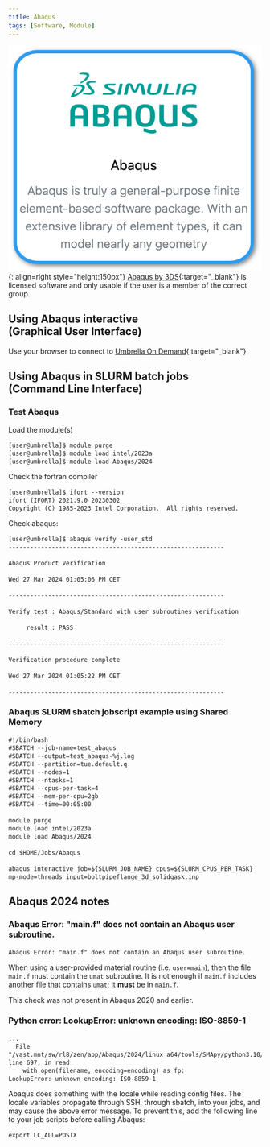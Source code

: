 ```yaml
---
title: Abaqus
tags: [Software, Module]
---
```


![Abaqus in Umbrella On Demdand](abaqus-ood.png){: align=right style="height:150px"}
[Abaqus by 3DS](https://www.3ds.com/products-services/simulia/products/abaqus/){:target="_blank"} is licensed software and only usable if the user is a member of the correct group.


## Using Abaqus interactive<br>(Graphical User Interface)

Use your browser to connect to [Umbrella On Demand](https://hpc.tue.nl){:target="_blank"}

## Using Abaqus in SLURM batch jobs<br>(Command Line Interface)

### Test Abaqus

Load the module(s)

```shell 
[user@umbrella]$ module purge
[user@umbrella]$ module load intel/2023a
[user@umbrella]$ module load Abaqus/2024
```

Check the fortran compiler

```shell
[user@umbrella]$ ifort --version
ifort (IFORT) 2021.9.0 20230302
Copyright (C) 1985-2023 Intel Corporation.  All rights reserved.
```

Check abaqus:

```shell 
[user@umbrella]$ abaqus verify -user_std
------------------------------------------------------------

Abaqus Product Verification

Wed 27 Mar 2024 01:05:06 PM CET

------------------------------------------------------------

Verify test : Abaqus/Standard with user subroutines verification

     result : PASS

------------------------------------------------------------

Verification procedure complete

Wed 27 Mar 2024 01:05:22 PM CET

------------------------------------------------------------
```

### Abaqus SLURM sbatch jobscript example using Shared Memory 

```
#!/bin/bash
#SBATCH --job-name=test_abaqus
#SBATCH --output=test_abaqus-%j.log
#SBATCH --partition=tue.default.q
#SBATCH --nodes=1
#SBATCH --ntasks=1
#SBATCH --cpus-per-task=4
#SBATCH --mem-per-cpu=2gb
#SBATCH --time=00:05:00

module purge
module load intel/2023a
module load Abaqus/2024

cd $HOME/Jobs/Abaqus

abaqus interactive job=${SLURM_JOB_NAME} cpus=${SLURM_CPUS_PER_TASK} mp-mode=threads input=boltpipeflange_3d_solidgask.inp 
```

## Abaqus 2024 notes

### Abaqus Error: "main.f" does not contain an Abaqus user subroutine.

```
Abaqus Error: "main.f" does not contain an Abaqus user subroutine.
```

When using a user-provided material routine (i.e. `user=main`), then the file `main.f` must contain the `umat` subroutine.  It is not enough if `main.f` includes another file that contains `umat`; it **must** be in `main.f`.

This check was not present in Abaqus 2020 and earlier.

### Python error: LookupError: unknown encoding: ISO-8859-1

```
...
  File "/vast.mnt/sw/rl8/zen/app/Abaqus/2024/linux_a64/tools/SMApy/python3.10/lib/python3.10/configparser.py", line 697, in read
    with open(filename, encoding=encoding) as fp:
LookupError: unknown encoding: ISO-8859-1
```
Abaqus does something with the locale while reading config files.  The locale variables propagate through SSH, through sbatch, into your jobs, and may cause the above error message.  To prevent this, add the following line to your job scripts before calling Abaqus:
```
export LC_ALL=POSIX
```
